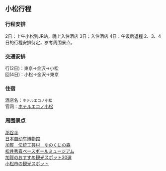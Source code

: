 ## 小松行程

### 行程安排
2日：上午小松到JR站，晚上入住酒店
3日：入住酒店
4日：午饭后返程
2、3、4日的行程安排待定，参考周围景点。

### 交通安排
行(2日)：東京→金沢→小松         
回(4日)：小松→金沢→東京

### 住宿
酒店名：`ホテルエコノ小松`         
官网：[ホテルエコノ小松](https://www.greens.co.jp/hekomatsu/access/)      

### 周围景点
[那谷寺](http://www.natadera.com/)               
[日本自动车博物馆](http://mmj-car.com/)       
[加賀　伝統工芸村　ゆのくにの森](https://www.yunokuni.jp/mori/)     
[松井秀喜ベースボールミュージアム](https://www.hideki.co.jp/)           
[加賀のおすすめ観光スポット30選](https://www.ikyu.com/kankou/arealist8203/)       
[小松市の観光スポット](https://www.jalan.net/kankou/cit_172030000/)   